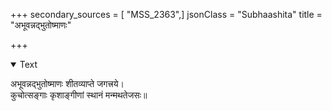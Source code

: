 +++
secondary_sources = [ "MSS_2363",]
jsonClass = "Subhaashita"
title = "अभूवन्नद्भुतोष्माणः"

+++

<details open><summary>Text</summary>

अभूवन्नद्भुतोष्माणः शीतव्याप्ते जगत्त्रये।  
कुचोत्सङ्गाः कृशाङ्गीणां स्थानं मन्मथतेजसः॥
</details>

